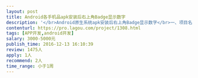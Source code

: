 ```yaml
---                
layout: post       
title: Android各手机品apk安装后右上角Badge显示数字           
description: '</br>Android原生系统apk安装后右上角Badge显示数字</br>一、项目名称</br>Android原生系统apk安装后右上角Badge显示数字</br>二、所需功能</br>1. 针对华为、HTC、OPPO、vivo、联想主流手机品牌实现apk安装后右上角Badge显示数字</br>三、人员要求</br>1.熟悉安卓原生系统和国内各手机厂商封装以后的安卓系统</br>2.研发人员最好在北京</br>'     
contenturl: https://pro.lagou.com/project/1308.html      
tags: [APP开发,android开发]            
salary: 3000-5000元          
publish_time: 2016-12-13 16:10:39         
review: 1475人                   
apply: 1人                   
recommend: 2人                   
time_range: 小于1周              
---                 
```

